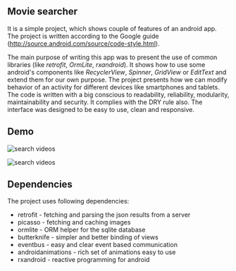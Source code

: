 ## Movie searcher

It is a simple project, which shows couple of features of an android app. The project is written
according to the Google guide (http://source.android.com/source/code-style.html).

The main purpose of writing this app was to present the use of common libraries (like *retrofit*,
*OrmLite*, *rxandroid*). It shows how to use some android's components like *RecyclerView*,
*Spinner*, *GridView* or *EditText* and extend them for our own purpose. The project presents how we
can modify behavior of an activity for different devices like smartphones and tablets. The code is
written with a big conscious to readability, reliability, modularity, maintainability and security.
It complies with the DRY rule also. The interface was designed to be easy to use, clean and
responsive.

## Demo

![search videos](./gifs/mobile-portrait.gif)

![search videos](./gifs/mobile-land.gif)

## Dependencies

The project uses following dependencies:

* retrofit - fetching and parsing the json results from a server
* picasso - fetching and caching images
* ormlite - ORM helper for the sqlite database
* butterknife - simpler and better binding of views
* eventbus - easy and clear event based communication
* androidanimations - rich set of animations easy to use
* rxandroid - reactive programming for android